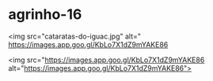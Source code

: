 # agrinho-16
<!-- código omitido -->

<img src="cataratas-do-iguac.jpg" alt=" https://images.app.goo.gl/KbLo7X1dZ9mYAKE86

<!-- código omitido ---
<!-- código omitido -->

<img src="https://images.app.goo.gl/KbLo7X1dZ9mYAKE86 alt="https://images.app.goo.gl/KbLo7X1dZ9mYAKE86">

<!-- código omitido -->
